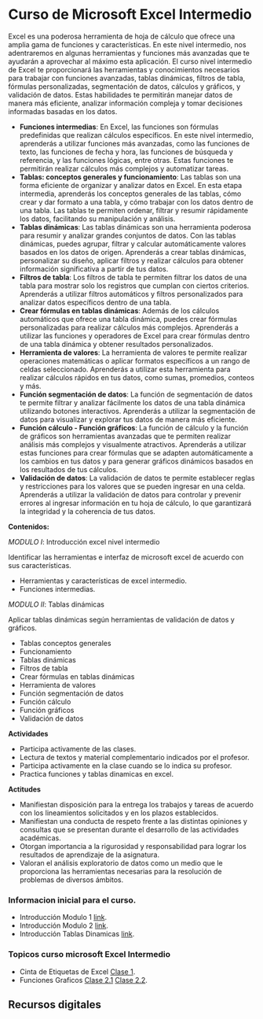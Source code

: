 # Curso de Microsoft Excel Intermedio

Excel es una poderosa herramienta de hoja de cálculo que ofrece una amplia gama de funciones y características. En este nivel intermedio, nos adentraremos en algunas herramientas y funciones más avanzadas que te ayudarán a aprovechar al máximo esta aplicación. El curso nivel intermedio de Excel te proporcionará las herramientas y conocimientos necesarios para trabajar con funciones avanzadas, tablas dinámicas, filtros de tabla, fórmulas personalizadas, segmentación de datos, cálculos y gráficos, y validación de datos. Estas habilidades te permitirán manejar datos de manera más eficiente, analizar información compleja y tomar decisiones informadas basadas en los datos.

* **Funciones intermedias**: En Excel, las funciones son fórmulas predefinidas que realizan cálculos específicos. En este nivel intermedio, aprenderás a utilizar funciones más avanzadas, como las funciones de texto, las funciones de fecha y hora, las funciones de búsqueda y referencia, y las funciones lógicas, entre otras. Estas funciones te permitirán realizar cálculos más complejos y automatizar tareas.
* **Tablas: conceptos generales y funcionamiento**: Las tablas son una forma eficiente de organizar y analizar datos en Excel. En esta etapa intermedia, aprenderás los conceptos generales de las tablas, cómo crear y dar formato a una tabla, y cómo trabajar con los datos dentro de una tabla. Las tablas te permiten ordenar, filtrar y resumir rápidamente los datos, facilitando su manipulación y análisis.
* **Tablas dinámicas**: Las tablas dinámicas son una herramienta poderosa para resumir y analizar grandes conjuntos de datos. Con las tablas dinámicas, puedes agrupar, filtrar y calcular automáticamente valores basados en los datos de origen. Aprenderás a crear tablas dinámicas, personalizar su diseño, aplicar filtros y realizar cálculos para obtener información significativa a partir de tus datos.
* **Filtros de tabla**: Los filtros de tabla te permiten filtrar los datos de una tabla para mostrar solo los registros que cumplan con ciertos criterios. Aprenderás a utilizar filtros automáticos y filtros personalizados para analizar datos específicos dentro de una tabla.
* **Crear fórmulas en tablas dinámicas**: Además de los cálculos automáticos que ofrece una tabla dinámica, puedes crear fórmulas personalizadas para realizar cálculos más complejos. Aprenderás a utilizar las funciones y operadores de Excel para crear fórmulas dentro de una tabla dinámica y obtener resultados personalizados.
* **Herramienta de valores**: La herramienta de valores te permite realizar operaciones matemáticas o aplicar formatos específicos a un rango de celdas seleccionado. Aprenderás a utilizar esta herramienta para realizar cálculos rápidos en tus datos, como sumas, promedios, conteos y más.
* **Función segmentación de datos**: La función de segmentación de datos te permite filtrar y analizar fácilmente los datos de una tabla dinámica utilizando botones interactivos. Aprenderás a utilizar la segmentación de datos para visualizar y explorar tus datos de manera más eficiente.
* **Función cálculo - Función gráficos**: La función de cálculo y la función de gráficos son herramientas avanzadas que te permiten realizar análisis más complejos y visualmente atractivos. Aprenderás a utilizar estas funciones para crear fórmulas que se adapten automáticamente a los cambios en tus datos y para generar gráficos dinámicos basados en los resultados de tus cálculos.
* **Validación de datos**: La validación de datos te permite establecer reglas y restricciones para los valores que se pueden ingresar en una celda. Aprenderás a utilizar la validación de datos para controlar y prevenir errores al ingresar información en tu hoja de cálculo, lo que garantizará la integridad y la coherencia de tus datos.


**Contenidos:**

*MODULO I*: Introducción excel nivel intermedio

Identificar las herramientas e interfaz de microsoft excel de acuerdo con sus características.

* Herramientas y características de excel intermedio.
* Funciones intermedias.

*MODULO II*: Tablas dinámicas

Aplicar tablas dinámicas según herramientas de validación de datos y gráficos.

* Tablas conceptos generales
* Funcionamiento
* Tablas dinámicas
* Filtros de tabla
* Crear fórmulas en tablas dinámicas
* Herramienta de valores
* Función segmentación de datos
* Función cálculo
* Función gráficos
* Validación de datos

**Actividades**

* Participa activamente de las clases.
* Lectura de textos y material complementario indicados por el profesor.
* Participa activamente en la clase cuando se lo indica su profesor.
* Practica funciones y tablas dinamicas en excel.

**Actitudes**

* Manifiestan disposición para la entrega los trabajos y tareas de acuerdo con los lineamientos solicitados y en los plazos
establecidos.
* Manifiestan una conducta de respeto frente a las distintas opiniones y consultas que se presentan durante el desarrollo de
las actividades académicas.
* Otorgan importancia a la rigurosidad y responsabilidad para lograr los resultados de aprendizaje de la asignatura.
* Valoran el análisis exploratorio de datos como un medio que le proporciona las herramientas necesarias para la resolución
de problemas de diversos ámbitos.


### Informacion inicial para el curso.

* Introducción Modulo 1 [link](https://www.dropbox.com/s/svp7oeo16fqajsn/Modulo_I.pdf?dl=0).
* Introducción Modulo 2 [link](https://www.dropbox.com/s/okbvmvgvrwzfkgf/Modulo_II.pdf?dl=0).
* Introducción Tablas Dinamicas [link](https://www.dropbox.com/s/2028fom1dcgnzyg/Tablas_Dinamicas.pdf?dl=0).

### Topicos curso microsoft Excel Intermedio 

* Cinta de Etiquetas de Excel [Clase 1](https://www.dropbox.com/s/sj3voanwmxuhmyr/Excel%20Intermedio%20-%20Clase1.pdf?dl=0).
* Funciones Graficos [Clase 2.1](https://www.dropbox.com/s/lpi2dgq5w29v2kz/Excel%20Intermedio%20-%20Clase2.1.pdf?dl=0) [Clase 2.2](https://www.dropbox.com/s/7cxvqbkamfhnzez/Excel%20Intermedio%20-%20Clase2.pdf?dl=0).

## Recursos digitales







